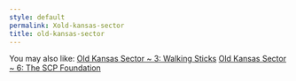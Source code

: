 ```yaml
---
style: default
permalink: Xold-kansas-sector
title: old-kansas-sector
---
```

You may also like:
[Old Kansas Sector ~ 3: Walking Sticks](http://scp-wiki.net/old-kansas-sector-part-3)
[Old Kansas Sector ~ 6: The SCP Foundation](http://scp-wiki.net/old-kansas-sector-part-6)